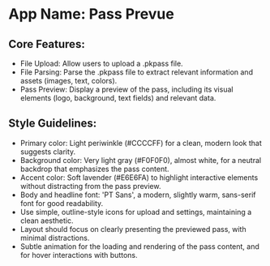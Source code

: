 # **App Name**: Pass Prevue

## Core Features:

- File Upload: Allow users to upload a .pkpass file.
- File Parsing: Parse the .pkpass file to extract relevant information and assets (images, text, colors).
- Pass Preview: Display a preview of the pass, including its visual elements (logo, background, text fields) and relevant data.

## Style Guidelines:

- Primary color: Light periwinkle (#CCCCFF) for a clean, modern look that suggests clarity.
- Background color: Very light gray (#F0F0F0), almost white, for a neutral backdrop that emphasizes the pass content.
- Accent color: Soft lavender (#E6E6FA) to highlight interactive elements without distracting from the pass preview.
- Body and headline font: 'PT Sans', a modern, slightly warm, sans-serif font for good readability.
- Use simple, outline-style icons for upload and settings, maintaining a clean aesthetic.
- Layout should focus on clearly presenting the previewed pass, with minimal distractions.
- Subtle animation for the loading and rendering of the pass content, and for hover interactions with buttons.